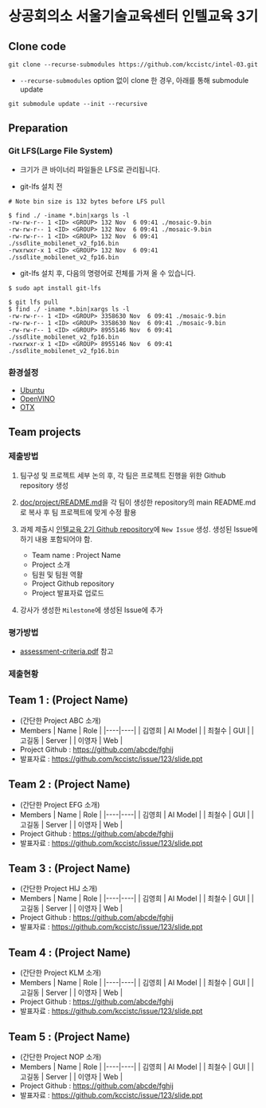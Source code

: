 # 상공회의소 서울기술교육센터 인텔교육 3기

## Clone code 

```shell
git clone --recurse-submodules https://github.com/kccistc/intel-03.git
```

* `--recurse-submodules` option 없이 clone 한 경우, 아래를 통해 submodule update

```shell
git submodule update --init --recursive
```

## Preparation

### Git LFS(Large File System)

* 크기가 큰 바이너리 파일들은 LFS로 관리됩니다.

* git-lfs 설치 전

```shell
# Note bin size is 132 bytes before LFS pull

$ find ./ -iname *.bin|xargs ls -l
-rw-rw-r-- 1 <ID> <GROUP> 132 Nov  6 09:41 ./mosaic-9.bin
-rw-rw-r-- 1 <ID> <GROUP> 132 Nov  6 09:41 ./mosaic-9.bin
-rw-rw-r-- 1 <ID> <GROUP> 132 Nov  6 09:41 ./ssdlite_mobilenet_v2_fp16.bin
-rwxrwxr-x 1 <ID> <GROUP> 132 Nov  6 09:41 ./ssdlite_mobilenet_v2_fp16.bin
```

* git-lfs 설치 후, 다음의 명령어로 전체를 가져 올 수 있습니다.

```shell
$ sudo apt install git-lfs

$ git lfs pull
$ find ./ -iname *.bin|xargs ls -l
-rw-rw-r-- 1 <ID> <GROUP> 3358630 Nov  6 09:41 ./mosaic-9.bin
-rw-rw-r-- 1 <ID> <GROUP> 3358630 Nov  6 09:41 ./mosaic-9.bin
-rw-rw-r-- 1 <ID> <GROUP> 8955146 Nov  6 09:41 ./ssdlite_mobilenet_v2_fp16.bin
-rwxrwxr-x 1 <ID> <GROUP> 8955146 Nov  6 09:41 ./ssdlite_mobilenet_v2_fp16.bin
```

### 환경설정

* [Ubuntu](./doc/environment/ubuntu.md)
* [OpenVINO](./doc/environment/openvino.md)
* [OTX](./doc/environment/otx.md)

## Team projects

### 제출방법

1. 팀구성 및 프로젝트 세부 논의 후, 각 팀은 프로젝트 진행을 위한 Github repository 생성

2. [doc/project/README.md](./doc/project/README.md)을 각 팀이 생성한 repository의 main README.md로 복사 후 팀 프로젝트에 맞게 수정 활용

3. 과제 제출시 [인텔교육 2기 Github repository](https://github.com/kccistc/intel-02.git)에 `New Issue` 생성. 생성된 Issue에 하기 내용 포함되어야 함.

    * Team name : Project Name
    * Project 소개
    * 팀원 및 팀원 역활
    * Project Github repository
    * Project 발표자료 업로드

4. 강사가 생성한 `Milestone`에 생성된 Issue에 추가 

### 평가방법

* [assessment-criteria.pdf](./doc/project/assessment-criteria.pdf) 참고

### 제출현황

## Team 1 : (Project Name)

* (간단한 Project ABC 소개)
* Members
  | Name | Role |
  |----|----|
  | 김영희 | AI Model |
  | 최철수 | GUI |
  | 고길동 | Server |
  | 이영자 | Web |
* Project Github : https://github.com/abcde/fghij
* 발표자료 : https://github.com/kccistc/issue/123/slide.ppt

## Team 2 : (Project Name)

* (간단한 Project EFG 소개)
* Members
  | Name | Role |
  |----|----|
  | 김영희 | AI Model |
  | 최철수 | GUI |
  | 고길동 | Server |
  | 이영자 | Web |
* Project Github : https://github.com/abcde/fghij
* 발표자료 : https://github.com/kccistc/issue/123/slide.ppt

## Team 3 : (Project Name)

* (간단한 Project HIJ 소개)
* Members
  | Name | Role |
  |----|----|
  | 김영희 | AI Model |
  | 최철수 | GUI |
  | 고길동 | Server |
  | 이영자 | Web |
* Project Github : https://github.com/abcde/fghij
* 발표자료 : https://github.com/kccistc/issue/123/slide.ppt

## Team 4 : (Project Name)

* (간단한 Project KLM 소개)
* Members
  | Name | Role |
  |----|----|
  | 김영희 | AI Model |
  | 최철수 | GUI |
  | 고길동 | Server |
  | 이영자 | Web |
* Project Github : https://github.com/abcde/fghij
* 발표자료 : https://github.com/kccistc/issue/123/slide.ppt

## Team 5 : (Project Name)

* (간단한 Project NOP 소개)
* Members
  | Name | Role |
  |----|----|
  | 김영희 | AI Model |
  | 최철수 | GUI |
  | 고길동 | Server |
  | 이영자 | Web |
* Project Github : https://github.com/abcde/fghij
* 발표자료 : https://github.com/kccistc/issue/123/slide.ppt

